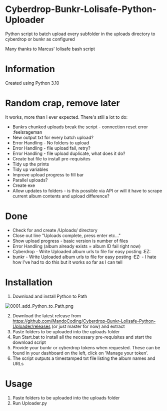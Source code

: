 # Cyberdrop-Bunkr-Lolisafe-Python-Uploader
Python script to batch upload every subfolder in the uploads directory to cyberdrop or bunkr as configured

Many thanks to Marcus' lolisafe bash script

# Information
Created using Python 3.10

# Random crap, remove later
It works, more than I ever expected. There's still a lot to do:

- Bunkrs chunked uploads break the script - connection reset error :feelsrageman 
- New output txt for every batch upload?
- Error Handling - No folders to upload
- Error Handling - file upload fail, retry?
- Error Handling - file upload duplicate, what does it do?
- Create bat file to install pre-requisites
- Tidy up the prints 
- Tidy up variables
- Improve upload progress to fill bar
- Parallel uploads?
- Create exe
- Allow updates to folders - is this possible via API or will it have to scrape current album contents and upload difference?

# Done
- Check for and create /Uploads/ directory
- Close out line "Uploads complete, press enter etc..."
- Show upload progress - basic version is number of files
- Error Handling (album already exists = album ID fail right now)
- Cyberdrop - Write Uploaded album urls to file for easy posting :EZ:
- bunkr - Write Uploaded album urls to file for easy posting :EZ: - I hate how I've had to do this but it works so far as I can tell

# Installation
1. Download and install Python to Path

![0001_add_Python_to_Path.png](https://s1.putme.ga/0001_add_Python_to_Path.png)

2. Download the latest release from https://github.com/MandoCoding/Cyberdrop-Bunkr-Lolisafe-Python-Uploader/releases (or just master for now) and extract
3. Paste folders to be uploaded into the uploads folder
4. Run Start.bat to install all the necessary pre-requisites and start the download script
5. Provide your bunkr or cyberdrop tokens when requested. These can be found in your dashboard on the left, click on 'Manage your token'. 
6. The script outputs a timestamped txt file listing the album names and URLs


# Usage
1. Paste folders to be uploaded into the uploads folder
2. Run Uploader.py
